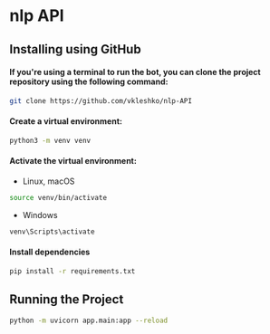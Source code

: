 #  nlp API

## Installing using GitHub
#### If you're using a terminal to run the bot, you can clone the project repository using the following command:

```bash
git clone https://github.com/vkleshko/nlp-API
```

#### Create a virtual environment:

```bash
python3 -m venv venv
```
#### Activate the virtual environment:

- Linux, macOS
```bash
source venv/bin/activate
```

- Windows
```bash
venv\Scripts\activate
```

#### Install dependencies

```bash
pip install -r requirements.txt
```

## Running the Project

```bash
python -m uvicorn app.main:app --reload 
```
